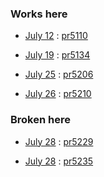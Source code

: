 

### Works here

* [July 12](https://github.com/influxdata/influxdb_iox/pull/5110) :
 [pr5110](https://github.com/influxdata/influxdb_iox/commit/ad4ea13e9d3c51cab1febc770c51d22a05855ac6)
 
 * [July 19](https://github.com/influxdata/influxdb_iox/pull/5134) :
 [pr5134](https://github.com/influxdata/influxdb_iox/commit/b8d9799a268634b4a8226554c8950a480b9760b0)
 
 * [July 25](https://github.com/influxdata/influxdb_iox/pull/5206) :
 [pr5206](https://github.com/influxdata/influxdb_iox/commit/d05f383a986414c6576a2abcb2a34fe5bb1a8b25)
 
 * [July 26](https://github.com/influxdata/influxdb_iox/pull/5210) :
 [pr5210](https://github.com/influxdata/influxdb_iox/commit/de22b6b080b66d89f0c44cccdf1b9dd7ed124b9f)
 
 ### Broken here
 
 * [July 28](https://github.com/influxdata/influxdb_iox/pull/5229) :
 [pr5229](https://github.com/influxdata/influxdb_iox/commit/9215a534d0fd241442c40db995884b6d899800eb)
 
 * [July 28](https://github.com/influxdata/influxdb_iox/pull/5235) :
 [pr5235](https://github.com/influxdata/influxdb_iox/commit/0e9695f20273818502e6c8b8f49c02f6449aca17)